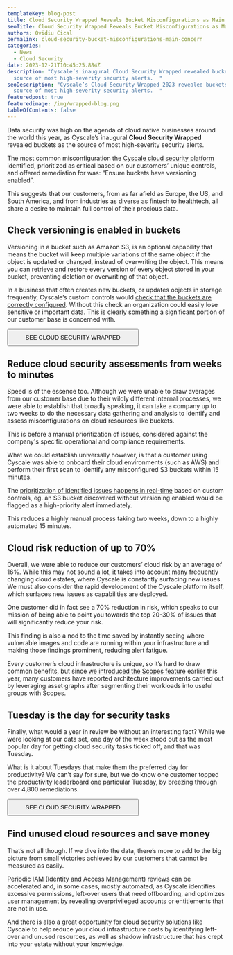 ```yaml
---
templateKey: blog-post
title: Cloud Security Wrapped Reveals Bucket Misconfigurations as Main Concern
seoTitle: Cloud Security Wrapped Reveals Bucket Misconfigurations as Main Concern
authors: Ovidiu Cical
permalink: cloud-security-bucket-misconfigurations-main-concern
categories:
  - News
  - Cloud Security
date: 2023-12-21T10:45:25.884Z
description: "Cyscale’s inaugural Cloud Security Wrapped revealed buckets as the
  source of most high-severity security alerts.  "
seoDescription: "Cyscale’s Cloud Security Wrapped 2023 revealed buckets as the
  source of most high-severity security alerts.  "
featuredpost: true
featuredimage: /img/wrapped-blog.png
tableOfContents: false
---
```

Data security was high on the agenda of cloud native businesses around the world this year, as Cyscale’s inaugural **Cloud Security Wrapped** revealed buckets as the source of most high-severity security alerts.  

The most common misconfiguration the [Cyscale cloud security platform](https://cyscale.com/) identified, prioritized as critical based on our customers’ unique controls, and offered remediation for was: “Ensure buckets have versioning enabled”. 

This suggests that our customers, from as far afield as Europe, the US, and South America, and from industries as diverse as fintech to healthtech, all share a desire to maintain full control of their precious data.  

## Check versioning is enabled in buckets 

Versioning in a bucket such as Amazon S3, is an optional capability that means the bucket will keep multiple variations of the same object if the object is updated or changed, instead of overwriting the object. This means you can retrieve and restore every version of every object stored in your bucket, preventing deletion or overwriting of that object. 

In a business that often creates new buckets, or updates objects in storage frequently, Cyscale’s custom controls would [check that the buckets are correctly configured](https://cyscale.com/use-cases/cloud-misconfigurations/). Without this check an organization could easily lose sensitive or important data. This is clearly something a significant portion of our customer base is concerned with. 

<div class="pb-2 pt-12 lg:pb-24 lg:pt-32 flex flex-col items-center"><a href="https://5413427.fs1.hubspotusercontent-na1.net/hubfs/5413427/Cyscale%20Wrapped%202023.pdf"><button class="bg-gradient-to-r from-[#0F26AA] to-[#FF4A56] hover:from-[#FF4A56] hover:to-[#0F26AA] block font-medium rounded text-white uppercase text-center no-underline hover:no-underline max-w-sm lg:inline-block font-hind" style="padding: 0.625rem 2.5rem;">SEE CLOUD SECURITY WRAPPED</button></a></div>

## Reduce cloud security assessments from weeks to minutes 

Speed is of the essence too. Although we were unable to draw averages from our customer base due to their wildly different internal processes, we were able to establish that broadly speaking, it can take a company up to two weeks to do the necessary data gathering and analysis to identify and assess misconfigurations on cloud resources like buckets. 

This is before a manual prioritization of issues, considered against the company's specific operational and compliance requirements. 

What we could establish universally however, is that a customer using Cyscale was able to onboard their cloud environments (such as AWS) and perform their first scan to identify any misconfigured S3 buckets within 15 minutes.  

The [prioritization of identified issues happens in real-time](https://cyscale.com/products/cloud-security-posture-management/) based on custom controls, eg. an S3 bucket discovered without versioning enabled would be flagged as a high-priority alert immediately. 

This reduces a highly manual process taking two weeks, down to a highly automated 15 minutes.  

## Cloud risk reduction of up to 70% 

Overall, we were able to reduce our customers’ cloud risk by an average of 16%. While this may not sound a lot, it takes into account many frequently changing cloud estates, where Cyscale is constantly surfacing new issues. We must also consider the rapid development of the Cyscale platform itself, which surfaces new issues as capabilities are deployed.  

One customer did in fact see a 70% reduction in risk, which speaks to our mission of being able to point you towards the top 20-30% of issues that will significantly reduce your risk.  

This finding is also a nod to the time saved by instantly seeing where vulnerable images and code are running within your infrastructure and making those findings prominent, reducing alert fatigue. 

Every customer’s cloud infrastructure is unique, so it’s hard to draw common benefits, but since [we introduced the Scopes feature](https://cyscale.com/blog/major-update-cyscale/) earlier this year, many customers have reported architecture improvements carried out by leveraging asset graphs after segmenting their workloads into useful groups with Scopes.  

## Tuesday is the day for security tasks  

Finally, what would a year in review be without an interesting fact? While we were looking at our data set, one day of the week stood out as the most popular day for getting cloud security tasks ticked off, and that was Tuesday.  

What is it about Tuesdays that make them the preferred day for productivity? We can’t say for sure, but we do know one customer topped the productivity leaderboard one particular Tuesday, by breezing through over 4,800 remediations.  

<div class="pb-2 pt-12 lg:pb-24 lg:pt-32 flex flex-col items-center"><a href="https://5413427.fs1.hubspotusercontent-na1.net/hubfs/5413427/Cyscale%20Wrapped%202023.pdf"><button class="bg-gradient-to-r from-[#0F26AA] to-[#FF4A56] hover:from-[#FF4A56] hover:to-[#0F26AA] block font-medium rounded text-white uppercase text-center no-underline hover:no-underline max-w-sm lg:inline-block font-hind" style="padding: 0.625rem 2.5rem;">SEE CLOUD SECURITY WRAPPED</button></a></div>

## Find unused cloud resources and save money 

That’s not all though. If we dive into the data, there’s more to add to the big picture from small victories achieved by our customers that cannot be measured as easily. 

Periodic IAM (Identity and Access Management) reviews can be accelerated and, in some cases, mostly automated, as Cyscale identifies excessive permissions, left-over users that need offboarding, and optimizes user management by revealing overprivileged accounts or entitlements that are not in use.  

And there is also a great opportunity for cloud security solutions like Cyscale to help reduce your cloud infrastructure costs by identifying left-over and unused resources, as well as shadow infrastructure that has crept into your estate without your knowledge.

<a href="https://5413427.fs1.hubspotusercontent-na1.net/hubfs/5413427/Cyscale%20Wrapped%202023.pdf"><img src="/img/wrapped-email.png" alt="" title="" class="" style="width:auto;height:auto;"/></a>